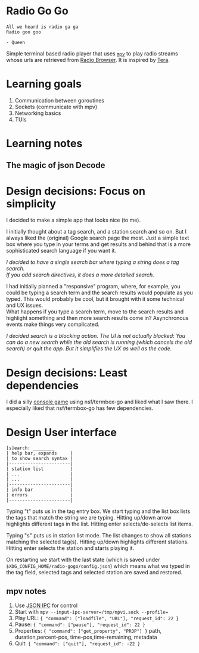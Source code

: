 # Radio Go Go

    All we heard is radio ga ga
    Radio goo goo

    - Queen

Simple terminal based radio player that uses [`mpv`][mpv] to play radio streams
whose urls are retrieved from [Radio Browser][radiobrowser]. It is inspired by
[Tera][tera].

[mpv]: https://mpv.io
[radiobrowser]: https://www.radio-browser.info
[tera]: https://github.com/shinokada/tera

# Learning goals

1. Communication between goroutines
1. Sockets (communicate with mpv)
1. Networking basics
1. TUIs

# Learning notes
## The magic of json Decode

# Design decisions: Focus on simplicity

I decided to make a simple app that looks nice (to me).

I initially thought about a tag search, and a station search and so on. But I 
always liked the (original) Google search page the most. Just a simple text box 
where you type in your terms and get results and behind that is a more 
sophisticated search language if you want it.

_I decided to have a single search bar where typing a string does a tag search.  
If you add search directives, it does a more detailed search._

I had initially planned a "responsive" program, where, for example, you could be 
typing a search term and the search results would populate as you typed. This 
would probably be cool, but it brought with it some technical and UX issues.  
What happens if you type a search term, move to the search results and highlight 
something and then more search results come in? Asynchronous events make things 
very complicated.

_I decided search is a blocking action. The UI is not actually blocked: You can 
do a new search while the old search is running (which cancels the old search) 
or quit the app. But it simplifies the UX as well as the code._

# Design decisions: Least dependencies

I did a silly [console game](github.com/kghose/pinman) using nsf/termbox-go and 
liked what I saw there. I especially liked that nsf/termbox-go has few 
dependencies. 



# Design User interface

```
[s]earch: ________
| help bar, expands     |
| to show search syntax |
|-----------------------|
| station list          |
| ...                   |
| ...                   |
|-----------------------|
| info bar              |
| errors                |
|-----------------------|
```

Typing "t" puts us in the tag entry box. We start typing and the list box lists 
the tags that match the string we are typing. Hitting up/down arrow highlights 
different tags in the list. Hitting enter selects/de-selects list items.

Typing "s" puts us in station list mode. The list changes to show all stations 
matching the selected tag(s). Hitting up/down highlights different stations.  
Hitting enter selects the station and starts playing it. 

On restarting we start with the last state (which is saved under 
`$XDG_CONFIG_HOME/radio-gogo/config.json`) which means what we typed in the tag 
field, selected tags and selected station are saved and restored.


## mpv notes

1. Use [JSON IPC](https://mpv.io/manual/master/#json-ipc) for control
1. Start with `mpv --input-ipc-server=/tmp/mpvi.sock --profile=`
1. Play URL: `{ "command": ["loadfile", "URL"], "request_id": 22 }`
1. Pause: `{ "command": ["pause"], "request_id": 22 }`
1. Properties: `{ "command": ["get_property", "PROP"] }`
   path, duration,percent-pos, time-pos,time-remaining, metadata
1. Quit: `{ "command": ["quit"], "request_id": -22 }`


